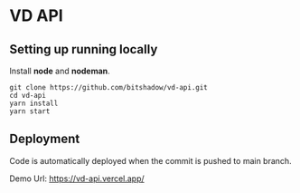 # VD API

## Setting up running locally
Install **node** and **nodeman**.

```
git clone https://github.com/bitshadow/vd-api.git
cd vd-api
yarn install
yarn start
```

## Deployment
Code is automatically deployed when the commit is pushed to main branch.

Demo Url: https://vd-api.vercel.app/